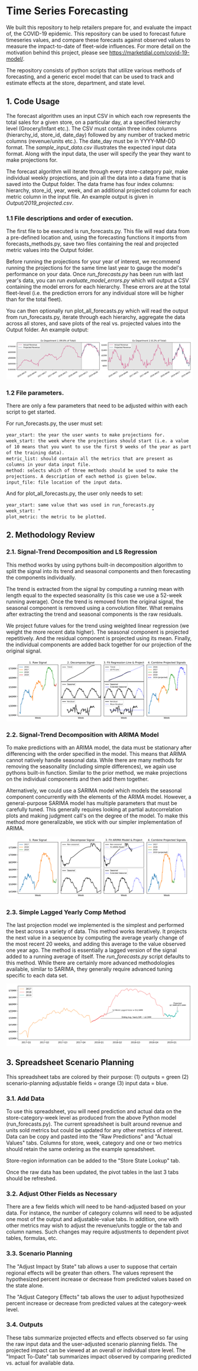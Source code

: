 # Time Series Forecasting
We built this repository to help retailers prepare for, and evaluate the impact of, the COVID-19 epidemic. This repository can be used to forecast future timeseries values, and compare these forecasts against observed values to measure the impact-to-date of fleet-wide influences. For more detail on the motivation behind this project, please see https://marketdial.com/covid-19-model/.

The repository consists of python scripts that utilize various methods of forecasting, and a generic excel model that can be used to track and estimate effects at the store, department, and state level.

## 1. Code Usage
The forecast algorithm uses an input CSV in which each row represents the total sales for a given store, on a particular day, at a specified hierarchy level (Grocery/Infant etc.). The CSV must contain three index columns (hierarchy_id, store_id, date_day) followed by any number of tracked metric columns (revenue/units etc.). The date_day must be in YYYY-MM-DD format. The *sample_input_data.csv* illustrates the expected input data format. Along with the input data, the user will specify the year they want to make projections for. 

The forecast algorithm will iterate through every store-category pair, make individual weekly projections, and join all the data into a data frame that is saved into the Output folder. The data frame has four index columns: hierarchy, store_id, year, week, and an additional projected column for each metric column in the input file. An example output is given in *Output/2019_projected.csv*.

### 1.1 File descriptions and order of execution.
The first file to be executed is run_forecasts.py. This file will read data from a pre-defined location and, using the forecasting functions it imports from forecasts_methods.py, save two files containing the real and projected metric values into the Output folder. 

Before running the projections for your year of interest, we recommend running the projections for the same time last year to gauge the model's performance on your data. Once *run_forecasts.py* has been run with last year's data, you can run *evaluate_model_errors.py* which will output a CSV containing the model errors for each hierarchy. These errors are at the total fleet-level (i.e. the prediction errors for any individual store will be higher than for the total fleet).

You can then optionally run plot_all_forecasts.py which will read the output from run_forecasts.py, iterate through each hierarchy, aggregate the data across all stores, and save plots of the real vs. projected values into the Output folder. An example output:

![alt text](Output/2019_projections0.png "")

### 1.2 File parameters.
There are only a few parameters that need to be adjusted within with each script to get started. 

For run_forecasts.py, the user must set:
```
year_start: the year the user wants to make projections for.
week_start: the week where the projections should start (i.e. a value of 10 means that you want to use the first 9 weeks of the year as part of the training data).
metric_list: should contain all the metrics that are present as columns in your data input file.
method: selects which of three methods should be used to make the projections. A description of each method is given below.
input_file: file location of the input data.
```

And for plot_all_forecasts.py, the user only needs to set:
```
year_start: same value that was used in run_forecasts.py
week_start: "                                          "
plot_metric: the metric to be plotted.
```


## 2. Methodology Review
### 2.1. Signal-Trend Decomposition and LS Regression
This method works by using pythons built-in decomposition algorithm to split the signal into its trend and seasonal components and then forecasting the components individually. 

The trend is extracted from the signal by computing a running mean with length equal to the expected seasonality (is this case we use a 52-week running average). Once the trend is removed from the original signal, the seasonal component is removed using a convolution filter. What remains after extracting the trend and seasonal components is the raw residuals.

We project future values for the trend using weighted linear regression (we weight the more recent data higher). The seasonal component is projected repetitively. And the residual component is projected using its mean. Finally, the individual components are added back together for our projection of the original signal.

![alt text](MethodologyExamples/decompose_LS_method.png "")

### 2.2. Signal-Trend Decomposition with ARIMA Model
To make predictions with an ARIMA model, the data must be stationary after differencing with the order specified in the model. This means that ARIMA cannot natively handle seasonal data. While there are many methods for removing the seasonality (including simple differences), we again use pythons built-in function. Similar to the prior method, we make projections on the individual components and then add them together.

Alternatively, we could use a SARIMA model which models the seasonal component concurrently with the elements of the ARIMA model. However, a general-purpose SARIMA model has multiple parameters that must be carefully tuned. This generally requires looking at partial autocorrelation plots and making judgment call's on the degree of the model. To make this method more generalizable, we stick with our simpler implementation of ARIMA.

![alt text](MethodologyExamples/decompose_ARIMA_method.png "")

### 2.3. Simple Lagged Yearly Comp Method

The last projection model we implemented is the simplest and performed the best across a variety of data. This method works iteratively. It projects the next value in a sequence by computing the average yearly change of the most recent 20 weeks, and adding this average to the value observed one year ago. The method is essentially a lagged version of the signal added to a running average of itself. The *run_forecasts.py* script defaults to this method. While there are certainly more advanced methodologies available, similar to SARIMA, they generally require advanced tuning specific to each data set.

![alt text](MethodologyExamples/lag_comp_method.png "")




## 3. Spreadsheet Scenario Planning
This spreadsheet tabs are colored by their purpose: (1) outputs = green (2) scenario-planning adjustable fields = orange (3) input data = blue.
### 3.1. Add Data
To use this spreadsheet, you will need prediction and actual data on the store-category-week level as produced from the above Python model (run_forecasts.py). The current spreadsheet is built around revenue and units sold metrics but could be updated for any other metrics of interest. Data can be copy and pasted into the "Raw Predictions" and "Actual Values" tabs. Columns for store, week, category and one or two metrics should retain the same ordering as the example spreadsheet.

Store-region information can be added to the "Store State Lookup" tab.

Once the raw data has been updated, the pivot tables in the last 3 tabs should be refreshed.
### 3.2. Adjust Other Fields as Necessary
There are a few fields which will need to be hand-adjusted based on your data. For instance, the number of category columns will need to be adjusted one most of the output and adjustable-value tabs. In addition, one with other metrics may wish to adjust the revenue/units toggle or the tab and column names. Such changes may require adjustments to dependent pivot tables, formulas, etc.

### 3.3. Scenario Planning
The "Adjust Impact by State" tab allows a user to suppose that certain regional effects will be greater than others. The values represent the hypothesized percent increase or decrease from predicted values based on the state alone.

The "Adjust Category Effects" tab allows the user to adjust hypothesized percent increase or decrease from predicted values at the category-week level.
### 3.4. Outputs
These tabs summarize projected effects and effects observed so far using the raw input data and the user-adjusted scenario planning fields. The projected impact can be viewed at an overall or individual store level. The "Impact To-Date" tab summarizes impact observed by comparing predicted vs. actual for available data.
